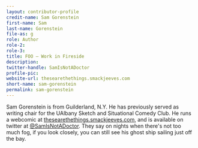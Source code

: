 ```yaml
---
layout: contributor-profile
credit-name: Sam Gorenstein
first-name: Sam
last-name: Gorenstein
file-as: g
role: Author
role-2:
role-3:
title: FOO — Work in Fireside
description: 
twitter-handle: SamIsNotADoctor
profile-pic:
website-url: thesearethethings.smackjeeves.com
short-name: sam-gorenstein
permalink: sam-gorenstein
---
```

Sam Gorenstein is from Guilderland, N.Y. He has previously served as writing chair for the UAlbany Sketch and Situational Comedy Club. He runs a webcomic at [thesearethethings.smackjeeves.com](http://thesearethethings.smackjeeves.com), and is available on twitter at [@SamIsNotADoctor](https://twitter.com/SamIsNotADoctor). They say on nights when there's not too much fog, if you look closely, you can still see his ghost ship sailing just off the bay.
